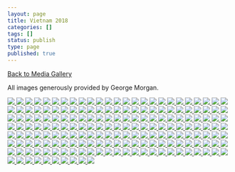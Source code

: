```yaml
---
layout: page
title: Vietnam 2018
categories: []
tags: []
status: publish
type: page
published: true
---
```

<p><a title="Gallery" href="/media/">Back to Media Gallery</a></p>
<p>
All images generously provided by George Morgan.
</p><!-- Darkbox -->
<div class="darkbox">
<a href="http://vietnamvac.isamonkey.org/gallery/vietnam-2017/20170116-IMG_4885.jpg" data-darkbox="vietnam-2017">
  <img src="http://vietnamvac.isamonkey.org/gallery/vietnam-2017/thumbs/20170116-IMG_4885.jpg" />
</a>
<a href="http://vietnamvac.isamonkey.org/gallery/vietnam-2017/20170116-IMG_4914.jpg" data-darkbox="vietnam-2017">
  <img src="http://vietnamvac.isamonkey.org/gallery/vietnam-2017/thumbs/20170116-IMG_4914.jpg" />
</a>
<a href="http://vietnamvac.isamonkey.org/gallery/vietnam-2017/20170116-IMG_4923.jpg" data-darkbox="vietnam-2017">
  <img src="http://vietnamvac.isamonkey.org/gallery/vietnam-2017/thumbs/20170116-IMG_4923.jpg" />
</a>
<a href="http://vietnamvac.isamonkey.org/gallery/vietnam-2017/20170117-IMG_4942.jpg" data-darkbox="vietnam-2017">
  <img src="http://vietnamvac.isamonkey.org/gallery/vietnam-2017/thumbs/20170117-IMG_4942.jpg" />
</a>
<a href="http://vietnamvac.isamonkey.org/gallery/vietnam-2017/20170117-IMG_4951.jpg" data-darkbox="vietnam-2017">
  <img src="http://vietnamvac.isamonkey.org/gallery/vietnam-2017/thumbs/20170117-IMG_4951.jpg" />
</a>
<a href="http://vietnamvac.isamonkey.org/gallery/vietnam-2017/20170117-IMG_4960.jpg" data-darkbox="vietnam-2017">
  <img src="http://vietnamvac.isamonkey.org/gallery/vietnam-2017/thumbs/20170117-IMG_4960.jpg" />
</a>
<a href="http://vietnamvac.isamonkey.org/gallery/vietnam-2017/20170117-IMG_4961.jpg" data-darkbox="vietnam-2017">
  <img src="http://vietnamvac.isamonkey.org/gallery/vietnam-2017/thumbs/20170117-IMG_4961.jpg" />
</a>
<a href="http://vietnamvac.isamonkey.org/gallery/vietnam-2017/20170117-IMG_4982.jpg" data-darkbox="vietnam-2017">
  <img src="http://vietnamvac.isamonkey.org/gallery/vietnam-2017/thumbs/20170117-IMG_4982.jpg" />
</a>
<a href="http://vietnamvac.isamonkey.org/gallery/vietnam-2017/20170117-IMG_5001.jpg" data-darkbox="vietnam-2017">
  <img src="http://vietnamvac.isamonkey.org/gallery/vietnam-2017/thumbs/20170117-IMG_5001.jpg" />
</a>
<a href="http://vietnamvac.isamonkey.org/gallery/vietnam-2017/20170117-IMG_5010.jpg" data-darkbox="vietnam-2017">
  <img src="http://vietnamvac.isamonkey.org/gallery/vietnam-2017/thumbs/20170117-IMG_5010.jpg" />
</a>
<a href="http://vietnamvac.isamonkey.org/gallery/vietnam-2017/20170117-IMG_5025.jpg" data-darkbox="vietnam-2017">
  <img src="http://vietnamvac.isamonkey.org/gallery/vietnam-2017/thumbs/20170117-IMG_5025.jpg" />
</a>
<a href="http://vietnamvac.isamonkey.org/gallery/vietnam-2017/20170117-IMG_5043.jpg" data-darkbox="vietnam-2017">
  <img src="http://vietnamvac.isamonkey.org/gallery/vietnam-2017/thumbs/20170117-IMG_5043.jpg" />
</a>
<a href="http://vietnamvac.isamonkey.org/gallery/vietnam-2017/20170117-IMG_5046.jpg" data-darkbox="vietnam-2017">
  <img src="http://vietnamvac.isamonkey.org/gallery/vietnam-2017/thumbs/20170117-IMG_5046.jpg" />
</a>
<a href="http://vietnamvac.isamonkey.org/gallery/vietnam-2017/20170117-IMG_5060.jpg" data-darkbox="vietnam-2017">
  <img src="http://vietnamvac.isamonkey.org/gallery/vietnam-2017/thumbs/20170117-IMG_5060.jpg" />
</a>
<a href="http://vietnamvac.isamonkey.org/gallery/vietnam-2017/20170117-IMG_5089.jpg" data-darkbox="vietnam-2017">
  <img src="http://vietnamvac.isamonkey.org/gallery/vietnam-2017/thumbs/20170117-IMG_5089.jpg" />
</a>
<a href="http://vietnamvac.isamonkey.org/gallery/vietnam-2017/20170117-IMG_5097.jpg" data-darkbox="vietnam-2017">
  <img src="http://vietnamvac.isamonkey.org/gallery/vietnam-2017/thumbs/20170117-IMG_5097.jpg" />
</a>
<a href="http://vietnamvac.isamonkey.org/gallery/vietnam-2017/20170117-IMG_5115.jpg" data-darkbox="vietnam-2017">
  <img src="http://vietnamvac.isamonkey.org/gallery/vietnam-2017/thumbs/20170117-IMG_5115.jpg" />
</a>
<a href="http://vietnamvac.isamonkey.org/gallery/vietnam-2017/20170117-IMG_5126.jpg" data-darkbox="vietnam-2017">
  <img src="http://vietnamvac.isamonkey.org/gallery/vietnam-2017/thumbs/20170117-IMG_5126.jpg" />
</a>
<a href="http://vietnamvac.isamonkey.org/gallery/vietnam-2017/20170117-IMG_5134.jpg" data-darkbox="vietnam-2017">
  <img src="http://vietnamvac.isamonkey.org/gallery/vietnam-2017/thumbs/20170117-IMG_5134.jpg" />
</a>
<a href="http://vietnamvac.isamonkey.org/gallery/vietnam-2017/20170117-IMG_5143.jpg" data-darkbox="vietnam-2017">
  <img src="http://vietnamvac.isamonkey.org/gallery/vietnam-2017/thumbs/20170117-IMG_5143.jpg" />
</a>
<a href="http://vietnamvac.isamonkey.org/gallery/vietnam-2017/20170117-IMG_5149.jpg" data-darkbox="vietnam-2017">
  <img src="http://vietnamvac.isamonkey.org/gallery/vietnam-2017/thumbs/20170117-IMG_5149.jpg" />
</a>
<a href="http://vietnamvac.isamonkey.org/gallery/vietnam-2017/20170117-IMG_5150.jpg" data-darkbox="vietnam-2017">
  <img src="http://vietnamvac.isamonkey.org/gallery/vietnam-2017/thumbs/20170117-IMG_5150.jpg" />
</a>
<a href="http://vietnamvac.isamonkey.org/gallery/vietnam-2017/20170117-IMG_5155.jpg" data-darkbox="vietnam-2017">
  <img src="http://vietnamvac.isamonkey.org/gallery/vietnam-2017/thumbs/20170117-IMG_5155.jpg" />
</a>
<a href="http://vietnamvac.isamonkey.org/gallery/vietnam-2017/20170117-IMG_5159.jpg" data-darkbox="vietnam-2017">
  <img src="http://vietnamvac.isamonkey.org/gallery/vietnam-2017/thumbs/20170117-IMG_5159.jpg" />
</a>
<a href="http://vietnamvac.isamonkey.org/gallery/vietnam-2017/20170117-IMG_5162.jpg" data-darkbox="vietnam-2017">
  <img src="http://vietnamvac.isamonkey.org/gallery/vietnam-2017/thumbs/20170117-IMG_5162.jpg" />
</a>
<a href="http://vietnamvac.isamonkey.org/gallery/vietnam-2017/20170117-IMG_5163.jpg" data-darkbox="vietnam-2017">
  <img src="http://vietnamvac.isamonkey.org/gallery/vietnam-2017/thumbs/20170117-IMG_5163.jpg" />
</a>
<a href="http://vietnamvac.isamonkey.org/gallery/vietnam-2017/20170117-IMG_5173.jpg" data-darkbox="vietnam-2017">
  <img src="http://vietnamvac.isamonkey.org/gallery/vietnam-2017/thumbs/20170117-IMG_5173.jpg" />
</a>
<a href="http://vietnamvac.isamonkey.org/gallery/vietnam-2017/20170117-IMG_5177.jpg" data-darkbox="vietnam-2017">
  <img src="http://vietnamvac.isamonkey.org/gallery/vietnam-2017/thumbs/20170117-IMG_5177.jpg" />
</a>
<a href="http://vietnamvac.isamonkey.org/gallery/vietnam-2017/20170117-IMG_5187.jpg" data-darkbox="vietnam-2017">
  <img src="http://vietnamvac.isamonkey.org/gallery/vietnam-2017/thumbs/20170117-IMG_5187.jpg" />
</a>
<a href="http://vietnamvac.isamonkey.org/gallery/vietnam-2017/20170117-IMG_5208.jpg" data-darkbox="vietnam-2017">
  <img src="http://vietnamvac.isamonkey.org/gallery/vietnam-2017/thumbs/20170117-IMG_5208.jpg" />
</a>
<a href="http://vietnamvac.isamonkey.org/gallery/vietnam-2017/20170117-IMG_5221.jpg" data-darkbox="vietnam-2017">
  <img src="http://vietnamvac.isamonkey.org/gallery/vietnam-2017/thumbs/20170117-IMG_5221.jpg" />
</a>
<a href="http://vietnamvac.isamonkey.org/gallery/vietnam-2017/20170117-IMG_5231.jpg" data-darkbox="vietnam-2017">
  <img src="http://vietnamvac.isamonkey.org/gallery/vietnam-2017/thumbs/20170117-IMG_5231.jpg" />
</a>
<a href="http://vietnamvac.isamonkey.org/gallery/vietnam-2017/20170117-IMG_5237.jpg" data-darkbox="vietnam-2017">
  <img src="http://vietnamvac.isamonkey.org/gallery/vietnam-2017/thumbs/20170117-IMG_5237.jpg" />
</a>
<a href="http://vietnamvac.isamonkey.org/gallery/vietnam-2017/20170117-IMG_5256.jpg" data-darkbox="vietnam-2017">
  <img src="http://vietnamvac.isamonkey.org/gallery/vietnam-2017/thumbs/20170117-IMG_5256.jpg" />
</a>
<a href="http://vietnamvac.isamonkey.org/gallery/vietnam-2017/20170117-IMG_5277.jpg" data-darkbox="vietnam-2017">
  <img src="http://vietnamvac.isamonkey.org/gallery/vietnam-2017/thumbs/20170117-IMG_5277.jpg" />
</a>
<a href="http://vietnamvac.isamonkey.org/gallery/vietnam-2017/20170117-IMG_5291.jpg" data-darkbox="vietnam-2017">
  <img src="http://vietnamvac.isamonkey.org/gallery/vietnam-2017/thumbs/20170117-IMG_5291.jpg" />
</a>
<a href="http://vietnamvac.isamonkey.org/gallery/vietnam-2017/20170117-IMG_5292.jpg" data-darkbox="vietnam-2017">
  <img src="http://vietnamvac.isamonkey.org/gallery/vietnam-2017/thumbs/20170117-IMG_5292.jpg" />
</a>
<a href="http://vietnamvac.isamonkey.org/gallery/vietnam-2017/20170117-IMG_5319.jpg" data-darkbox="vietnam-2017">
  <img src="http://vietnamvac.isamonkey.org/gallery/vietnam-2017/thumbs/20170117-IMG_5319.jpg" />
</a>
<a href="http://vietnamvac.isamonkey.org/gallery/vietnam-2017/20170117-IMG_5329.jpg" data-darkbox="vietnam-2017">
  <img src="http://vietnamvac.isamonkey.org/gallery/vietnam-2017/thumbs/20170117-IMG_5329.jpg" />
</a>
<a href="http://vietnamvac.isamonkey.org/gallery/vietnam-2017/20170117-IMG_5340.jpg" data-darkbox="vietnam-2017">
  <img src="http://vietnamvac.isamonkey.org/gallery/vietnam-2017/thumbs/20170117-IMG_5340.jpg" />
</a>
<a href="http://vietnamvac.isamonkey.org/gallery/vietnam-2017/20170117-IMG_5347.jpg" data-darkbox="vietnam-2017">
  <img src="http://vietnamvac.isamonkey.org/gallery/vietnam-2017/thumbs/20170117-IMG_5347.jpg" />
</a>
<a href="http://vietnamvac.isamonkey.org/gallery/vietnam-2017/20170117-IMG_5376.jpg" data-darkbox="vietnam-2017">
  <img src="http://vietnamvac.isamonkey.org/gallery/vietnam-2017/thumbs/20170117-IMG_5376.jpg" />
</a>
<a href="http://vietnamvac.isamonkey.org/gallery/vietnam-2017/20170117-IMG_5379.jpg" data-darkbox="vietnam-2017">
  <img src="http://vietnamvac.isamonkey.org/gallery/vietnam-2017/thumbs/20170117-IMG_5379.jpg" />
</a>
<a href="http://vietnamvac.isamonkey.org/gallery/vietnam-2017/20170117-IMG_5386.jpg" data-darkbox="vietnam-2017">
  <img src="http://vietnamvac.isamonkey.org/gallery/vietnam-2017/thumbs/20170117-IMG_5386.jpg" />
</a>
<a href="http://vietnamvac.isamonkey.org/gallery/vietnam-2017/20170117-IMG_5387.jpg" data-darkbox="vietnam-2017">
  <img src="http://vietnamvac.isamonkey.org/gallery/vietnam-2017/thumbs/20170117-IMG_5387.jpg" />
</a>
<a href="http://vietnamvac.isamonkey.org/gallery/vietnam-2017/20170117-IMG_5390.jpg" data-darkbox="vietnam-2017">
  <img src="http://vietnamvac.isamonkey.org/gallery/vietnam-2017/thumbs/20170117-IMG_5390.jpg" />
</a>
<a href="http://vietnamvac.isamonkey.org/gallery/vietnam-2017/20170117-IMG_5414.jpg" data-darkbox="vietnam-2017">
  <img src="http://vietnamvac.isamonkey.org/gallery/vietnam-2017/thumbs/20170117-IMG_5414.jpg" />
</a>
<a href="http://vietnamvac.isamonkey.org/gallery/vietnam-2017/20170117-IMG_5425.jpg" data-darkbox="vietnam-2017">
  <img src="http://vietnamvac.isamonkey.org/gallery/vietnam-2017/thumbs/20170117-IMG_5425.jpg" />
</a>
<a href="http://vietnamvac.isamonkey.org/gallery/vietnam-2017/20170117-IMG_5437.jpg" data-darkbox="vietnam-2017">
  <img src="http://vietnamvac.isamonkey.org/gallery/vietnam-2017/thumbs/20170117-IMG_5437.jpg" />
</a>
<a href="http://vietnamvac.isamonkey.org/gallery/vietnam-2017/20170117-IMG_5451.jpg" data-darkbox="vietnam-2017">
  <img src="http://vietnamvac.isamonkey.org/gallery/vietnam-2017/thumbs/20170117-IMG_5451.jpg" />
</a>
<a href="http://vietnamvac.isamonkey.org/gallery/vietnam-2017/20170117-IMG_5454.jpg" data-darkbox="vietnam-2017">
  <img src="http://vietnamvac.isamonkey.org/gallery/vietnam-2017/thumbs/20170117-IMG_5454.jpg" />
</a>
<a href="http://vietnamvac.isamonkey.org/gallery/vietnam-2017/20170117-IMG_5457.jpg" data-darkbox="vietnam-2017">
  <img src="http://vietnamvac.isamonkey.org/gallery/vietnam-2017/thumbs/20170117-IMG_5457.jpg" />
</a>
<a href="http://vietnamvac.isamonkey.org/gallery/vietnam-2017/20170117-IMG_5458.jpg" data-darkbox="vietnam-2017">
  <img src="http://vietnamvac.isamonkey.org/gallery/vietnam-2017/thumbs/20170117-IMG_5458.jpg" />
</a>
<a href="http://vietnamvac.isamonkey.org/gallery/vietnam-2017/20170117-IMG_5475.jpg" data-darkbox="vietnam-2017">
  <img src="http://vietnamvac.isamonkey.org/gallery/vietnam-2017/thumbs/20170117-IMG_5475.jpg" />
</a>
<a href="http://vietnamvac.isamonkey.org/gallery/vietnam-2017/20170117-IMG_5480.jpg" data-darkbox="vietnam-2017">
  <img src="http://vietnamvac.isamonkey.org/gallery/vietnam-2017/thumbs/20170117-IMG_5480.jpg" />
</a>
<a href="http://vietnamvac.isamonkey.org/gallery/vietnam-2017/20170117-IMG_5485.jpg" data-darkbox="vietnam-2017">
  <img src="http://vietnamvac.isamonkey.org/gallery/vietnam-2017/thumbs/20170117-IMG_5485.jpg" />
</a>
<a href="http://vietnamvac.isamonkey.org/gallery/vietnam-2017/20170117-IMG_5493.jpg" data-darkbox="vietnam-2017">
  <img src="http://vietnamvac.isamonkey.org/gallery/vietnam-2017/thumbs/20170117-IMG_5493.jpg" />
</a>
<a href="http://vietnamvac.isamonkey.org/gallery/vietnam-2017/20170117-IMG_5495.jpg" data-darkbox="vietnam-2017">
  <img src="http://vietnamvac.isamonkey.org/gallery/vietnam-2017/thumbs/20170117-IMG_5495.jpg" />
</a>
<a href="http://vietnamvac.isamonkey.org/gallery/vietnam-2017/20170117-IMG_5500.jpg" data-darkbox="vietnam-2017">
  <img src="http://vietnamvac.isamonkey.org/gallery/vietnam-2017/thumbs/20170117-IMG_5500.jpg" />
</a>
<a href="http://vietnamvac.isamonkey.org/gallery/vietnam-2017/20170117-IMG_5508.jpg" data-darkbox="vietnam-2017">
  <img src="http://vietnamvac.isamonkey.org/gallery/vietnam-2017/thumbs/20170117-IMG_5508.jpg" />
</a>
<a href="http://vietnamvac.isamonkey.org/gallery/vietnam-2017/20170117-IMG_5512.jpg" data-darkbox="vietnam-2017">
  <img src="http://vietnamvac.isamonkey.org/gallery/vietnam-2017/thumbs/20170117-IMG_5512.jpg" />
</a>
<a href="http://vietnamvac.isamonkey.org/gallery/vietnam-2017/20170117-IMG_5514.jpg" data-darkbox="vietnam-2017">
  <img src="http://vietnamvac.isamonkey.org/gallery/vietnam-2017/thumbs/20170117-IMG_5514.jpg" />
</a>
<a href="http://vietnamvac.isamonkey.org/gallery/vietnam-2017/20170117-IMG_5519.jpg" data-darkbox="vietnam-2017">
  <img src="http://vietnamvac.isamonkey.org/gallery/vietnam-2017/thumbs/20170117-IMG_5519.jpg" />
</a>
<a href="http://vietnamvac.isamonkey.org/gallery/vietnam-2017/20170117-IMG_5520.jpg" data-darkbox="vietnam-2017">
  <img src="http://vietnamvac.isamonkey.org/gallery/vietnam-2017/thumbs/20170117-IMG_5520.jpg" />
</a>
<a href="http://vietnamvac.isamonkey.org/gallery/vietnam-2017/20170117-IMG_5523.jpg" data-darkbox="vietnam-2017">
  <img src="http://vietnamvac.isamonkey.org/gallery/vietnam-2017/thumbs/20170117-IMG_5523.jpg" />
</a>
<a href="http://vietnamvac.isamonkey.org/gallery/vietnam-2017/20170117-IMG_5541.jpg" data-darkbox="vietnam-2017">
  <img src="http://vietnamvac.isamonkey.org/gallery/vietnam-2017/thumbs/20170117-IMG_5541.jpg" />
</a>
<a href="http://vietnamvac.isamonkey.org/gallery/vietnam-2017/20170117-IMG_5551.jpg" data-darkbox="vietnam-2017">
  <img src="http://vietnamvac.isamonkey.org/gallery/vietnam-2017/thumbs/20170117-IMG_5551.jpg" />
</a>
<a href="http://vietnamvac.isamonkey.org/gallery/vietnam-2017/20170117-IMG_5557.jpg" data-darkbox="vietnam-2017">
  <img src="http://vietnamvac.isamonkey.org/gallery/vietnam-2017/thumbs/20170117-IMG_5557.jpg" />
</a>
<a href="http://vietnamvac.isamonkey.org/gallery/vietnam-2017/20170117-IMG_5563.jpg" data-darkbox="vietnam-2017">
  <img src="http://vietnamvac.isamonkey.org/gallery/vietnam-2017/thumbs/20170117-IMG_5563.jpg" />
</a>
<a href="http://vietnamvac.isamonkey.org/gallery/vietnam-2017/20170117-IMG_5569.jpg" data-darkbox="vietnam-2017">
  <img src="http://vietnamvac.isamonkey.org/gallery/vietnam-2017/thumbs/20170117-IMG_5569.jpg" />
</a>
<a href="http://vietnamvac.isamonkey.org/gallery/vietnam-2017/20170117-IMG_5572-Edit.jpg" data-darkbox="vietnam-2017">
  <img src="http://vietnamvac.isamonkey.org/gallery/vietnam-2017/thumbs/20170117-IMG_5572-Edit.jpg" />
</a>
<a href="http://vietnamvac.isamonkey.org/gallery/vietnam-2017/20170117-IMG_5577.jpg" data-darkbox="vietnam-2017">
  <img src="http://vietnamvac.isamonkey.org/gallery/vietnam-2017/thumbs/20170117-IMG_5577.jpg" />
</a>
<a href="http://vietnamvac.isamonkey.org/gallery/vietnam-2017/20170117-IMG_5582.jpg" data-darkbox="vietnam-2017">
  <img src="http://vietnamvac.isamonkey.org/gallery/vietnam-2017/thumbs/20170117-IMG_5582.jpg" />
</a>
<a href="http://vietnamvac.isamonkey.org/gallery/vietnam-2017/20170117-IMG_5583.jpg" data-darkbox="vietnam-2017">
  <img src="http://vietnamvac.isamonkey.org/gallery/vietnam-2017/thumbs/20170117-IMG_5583.jpg" />
</a>
<a href="http://vietnamvac.isamonkey.org/gallery/vietnam-2017/20170117-IMG_5588.jpg" data-darkbox="vietnam-2017">
  <img src="http://vietnamvac.isamonkey.org/gallery/vietnam-2017/thumbs/20170117-IMG_5588.jpg" />
</a>
<a href="http://vietnamvac.isamonkey.org/gallery/vietnam-2017/20170117-IMG_5592.jpg" data-darkbox="vietnam-2017">
  <img src="http://vietnamvac.isamonkey.org/gallery/vietnam-2017/thumbs/20170117-IMG_5592.jpg" />
</a>
<a href="http://vietnamvac.isamonkey.org/gallery/vietnam-2017/20170117-IMG_5598.jpg" data-darkbox="vietnam-2017">
  <img src="http://vietnamvac.isamonkey.org/gallery/vietnam-2017/thumbs/20170117-IMG_5598.jpg" />
</a>
<a href="http://vietnamvac.isamonkey.org/gallery/vietnam-2017/20170117-IMG_5601.jpg" data-darkbox="vietnam-2017">
  <img src="http://vietnamvac.isamonkey.org/gallery/vietnam-2017/thumbs/20170117-IMG_5601.jpg" />
</a>
<a href="http://vietnamvac.isamonkey.org/gallery/vietnam-2017/20170117-IMG_5604.jpg" data-darkbox="vietnam-2017">
  <img src="http://vietnamvac.isamonkey.org/gallery/vietnam-2017/thumbs/20170117-IMG_5604.jpg" />
</a>
<a href="http://vietnamvac.isamonkey.org/gallery/vietnam-2017/20170117-IMG_5613.jpg" data-darkbox="vietnam-2017">
  <img src="http://vietnamvac.isamonkey.org/gallery/vietnam-2017/thumbs/20170117-IMG_5613.jpg" />
</a>
<a href="http://vietnamvac.isamonkey.org/gallery/vietnam-2017/20170117-IMG_5614.jpg" data-darkbox="vietnam-2017">
  <img src="http://vietnamvac.isamonkey.org/gallery/vietnam-2017/thumbs/20170117-IMG_5614.jpg" />
</a>
<a href="http://vietnamvac.isamonkey.org/gallery/vietnam-2017/20170117-IMG_5615.jpg" data-darkbox="vietnam-2017">
  <img src="http://vietnamvac.isamonkey.org/gallery/vietnam-2017/thumbs/20170117-IMG_5615.jpg" />
</a>
<a href="http://vietnamvac.isamonkey.org/gallery/vietnam-2017/20170117-IMG_7208.jpg" data-darkbox="vietnam-2017">
  <img src="http://vietnamvac.isamonkey.org/gallery/vietnam-2017/thumbs/20170117-IMG_7208.jpg" />
</a>
<a href="http://vietnamvac.isamonkey.org/gallery/vietnam-2017/20170118-IMG_5625.jpg" data-darkbox="vietnam-2017">
  <img src="http://vietnamvac.isamonkey.org/gallery/vietnam-2017/thumbs/20170118-IMG_5625.jpg" />
</a>
<a href="http://vietnamvac.isamonkey.org/gallery/vietnam-2017/20170118-IMG_5626.jpg" data-darkbox="vietnam-2017">
  <img src="http://vietnamvac.isamonkey.org/gallery/vietnam-2017/thumbs/20170118-IMG_5626.jpg" />
</a>
<a href="http://vietnamvac.isamonkey.org/gallery/vietnam-2017/20170118-IMG_5628.jpg" data-darkbox="vietnam-2017">
  <img src="http://vietnamvac.isamonkey.org/gallery/vietnam-2017/thumbs/20170118-IMG_5628.jpg" />
</a>
<a href="http://vietnamvac.isamonkey.org/gallery/vietnam-2017/20170118-IMG_5635.jpg" data-darkbox="vietnam-2017">
  <img src="http://vietnamvac.isamonkey.org/gallery/vietnam-2017/thumbs/20170118-IMG_5635.jpg" />
</a>
<a href="http://vietnamvac.isamonkey.org/gallery/vietnam-2017/20170118-IMG_5644.jpg" data-darkbox="vietnam-2017">
  <img src="http://vietnamvac.isamonkey.org/gallery/vietnam-2017/thumbs/20170118-IMG_5644.jpg" />
</a>
<a href="http://vietnamvac.isamonkey.org/gallery/vietnam-2017/20170118-IMG_5663.jpg" data-darkbox="vietnam-2017">
  <img src="http://vietnamvac.isamonkey.org/gallery/vietnam-2017/thumbs/20170118-IMG_5663.jpg" />
</a>
<a href="http://vietnamvac.isamonkey.org/gallery/vietnam-2017/20170118-IMG_5670.jpg" data-darkbox="vietnam-2017">
  <img src="http://vietnamvac.isamonkey.org/gallery/vietnam-2017/thumbs/20170118-IMG_5670.jpg" />
</a>
<a href="http://vietnamvac.isamonkey.org/gallery/vietnam-2017/20170118-IMG_5674.jpg" data-darkbox="vietnam-2017">
  <img src="http://vietnamvac.isamonkey.org/gallery/vietnam-2017/thumbs/20170118-IMG_5674.jpg" />
</a>
<a href="http://vietnamvac.isamonkey.org/gallery/vietnam-2017/20170118-IMG_5683.jpg" data-darkbox="vietnam-2017">
  <img src="http://vietnamvac.isamonkey.org/gallery/vietnam-2017/thumbs/20170118-IMG_5683.jpg" />
</a>
<a href="http://vietnamvac.isamonkey.org/gallery/vietnam-2017/20170118-IMG_5690.jpg" data-darkbox="vietnam-2017">
  <img src="http://vietnamvac.isamonkey.org/gallery/vietnam-2017/thumbs/20170118-IMG_5690.jpg" />
</a>
<a href="http://vietnamvac.isamonkey.org/gallery/vietnam-2017/20170118-IMG_5698.jpg" data-darkbox="vietnam-2017">
  <img src="http://vietnamvac.isamonkey.org/gallery/vietnam-2017/thumbs/20170118-IMG_5698.jpg" />
</a>
<a href="http://vietnamvac.isamonkey.org/gallery/vietnam-2017/20170118-IMG_5711.jpg" data-darkbox="vietnam-2017">
  <img src="http://vietnamvac.isamonkey.org/gallery/vietnam-2017/thumbs/20170118-IMG_5711.jpg" />
</a>
<a href="http://vietnamvac.isamonkey.org/gallery/vietnam-2017/20170118-IMG_5717.jpg" data-darkbox="vietnam-2017">
  <img src="http://vietnamvac.isamonkey.org/gallery/vietnam-2017/thumbs/20170118-IMG_5717.jpg" />
</a>
<a href="http://vietnamvac.isamonkey.org/gallery/vietnam-2017/20170118-IMG_5726.jpg" data-darkbox="vietnam-2017">
  <img src="http://vietnamvac.isamonkey.org/gallery/vietnam-2017/thumbs/20170118-IMG_5726.jpg" />
</a>
<a href="http://vietnamvac.isamonkey.org/gallery/vietnam-2017/20170118-IMG_5752.jpg" data-darkbox="vietnam-2017">
  <img src="http://vietnamvac.isamonkey.org/gallery/vietnam-2017/thumbs/20170118-IMG_5752.jpg" />
</a>
<a href="http://vietnamvac.isamonkey.org/gallery/vietnam-2017/20170118-IMG_5769.jpg" data-darkbox="vietnam-2017">
  <img src="http://vietnamvac.isamonkey.org/gallery/vietnam-2017/thumbs/20170118-IMG_5769.jpg" />
</a>
<a href="http://vietnamvac.isamonkey.org/gallery/vietnam-2017/20170118-IMG_5809.jpg" data-darkbox="vietnam-2017">
  <img src="http://vietnamvac.isamonkey.org/gallery/vietnam-2017/thumbs/20170118-IMG_5809.jpg" />
</a>
<a href="http://vietnamvac.isamonkey.org/gallery/vietnam-2017/20170118-IMG_5819.jpg" data-darkbox="vietnam-2017">
  <img src="http://vietnamvac.isamonkey.org/gallery/vietnam-2017/thumbs/20170118-IMG_5819.jpg" />
</a>
<a href="http://vietnamvac.isamonkey.org/gallery/vietnam-2017/20170118-IMG_5822.jpg" data-darkbox="vietnam-2017">
  <img src="http://vietnamvac.isamonkey.org/gallery/vietnam-2017/thumbs/20170118-IMG_5822.jpg" />
</a>
<a href="http://vietnamvac.isamonkey.org/gallery/vietnam-2017/20170119-IMG_5830.jpg" data-darkbox="vietnam-2017">
  <img src="http://vietnamvac.isamonkey.org/gallery/vietnam-2017/thumbs/20170119-IMG_5830.jpg" />
</a>
<a href="http://vietnamvac.isamonkey.org/gallery/vietnam-2017/20170119-IMG_5835.jpg" data-darkbox="vietnam-2017">
  <img src="http://vietnamvac.isamonkey.org/gallery/vietnam-2017/thumbs/20170119-IMG_5835.jpg" />
</a>
<a href="http://vietnamvac.isamonkey.org/gallery/vietnam-2017/20170119-IMG_5842.jpg" data-darkbox="vietnam-2017">
  <img src="http://vietnamvac.isamonkey.org/gallery/vietnam-2017/thumbs/20170119-IMG_5842.jpg" />
</a>
<a href="http://vietnamvac.isamonkey.org/gallery/vietnam-2017/20170119-IMG_5848.jpg" data-darkbox="vietnam-2017">
  <img src="http://vietnamvac.isamonkey.org/gallery/vietnam-2017/thumbs/20170119-IMG_5848.jpg" />
</a>
<a href="http://vietnamvac.isamonkey.org/gallery/vietnam-2017/20170119-IMG_5849.jpg" data-darkbox="vietnam-2017">
  <img src="http://vietnamvac.isamonkey.org/gallery/vietnam-2017/thumbs/20170119-IMG_5849.jpg" />
</a>
<a href="http://vietnamvac.isamonkey.org/gallery/vietnam-2017/20170119-IMG_5852.jpg" data-darkbox="vietnam-2017">
  <img src="http://vietnamvac.isamonkey.org/gallery/vietnam-2017/thumbs/20170119-IMG_5852.jpg" />
</a>
<a href="http://vietnamvac.isamonkey.org/gallery/vietnam-2017/20170119-IMG_5867.jpg" data-darkbox="vietnam-2017">
  <img src="http://vietnamvac.isamonkey.org/gallery/vietnam-2017/thumbs/20170119-IMG_5867.jpg" />
</a>
<a href="http://vietnamvac.isamonkey.org/gallery/vietnam-2017/20170119-IMG_5869.jpg" data-darkbox="vietnam-2017">
  <img src="http://vietnamvac.isamonkey.org/gallery/vietnam-2017/thumbs/20170119-IMG_5869.jpg" />
</a>
<a href="http://vietnamvac.isamonkey.org/gallery/vietnam-2017/20170119-IMG_5872.jpg" data-darkbox="vietnam-2017">
  <img src="http://vietnamvac.isamonkey.org/gallery/vietnam-2017/thumbs/20170119-IMG_5872.jpg" />
</a>
<a href="http://vietnamvac.isamonkey.org/gallery/vietnam-2017/20170119-IMG_5876.jpg" data-darkbox="vietnam-2017">
  <img src="http://vietnamvac.isamonkey.org/gallery/vietnam-2017/thumbs/20170119-IMG_5876.jpg" />
</a>
<a href="http://vietnamvac.isamonkey.org/gallery/vietnam-2017/20170119-IMG_5879.jpg" data-darkbox="vietnam-2017">
  <img src="http://vietnamvac.isamonkey.org/gallery/vietnam-2017/thumbs/20170119-IMG_5879.jpg" />
</a>
<a href="http://vietnamvac.isamonkey.org/gallery/vietnam-2017/20170119-IMG_5882.jpg" data-darkbox="vietnam-2017">
  <img src="http://vietnamvac.isamonkey.org/gallery/vietnam-2017/thumbs/20170119-IMG_5882.jpg" />
</a>
<a href="http://vietnamvac.isamonkey.org/gallery/vietnam-2017/20170119-IMG_5883.jpg" data-darkbox="vietnam-2017">
  <img src="http://vietnamvac.isamonkey.org/gallery/vietnam-2017/thumbs/20170119-IMG_5883.jpg" />
</a>
<a href="http://vietnamvac.isamonkey.org/gallery/vietnam-2017/20170119-IMG_5890.jpg" data-darkbox="vietnam-2017">
  <img src="http://vietnamvac.isamonkey.org/gallery/vietnam-2017/thumbs/20170119-IMG_5890.jpg" />
</a>
<a href="http://vietnamvac.isamonkey.org/gallery/vietnam-2017/20170119-IMG_5897.jpg" data-darkbox="vietnam-2017">
  <img src="http://vietnamvac.isamonkey.org/gallery/vietnam-2017/thumbs/20170119-IMG_5897.jpg" />
</a>
<a href="http://vietnamvac.isamonkey.org/gallery/vietnam-2017/20170119-IMG_5899.jpg" data-darkbox="vietnam-2017">
  <img src="http://vietnamvac.isamonkey.org/gallery/vietnam-2017/thumbs/20170119-IMG_5899.jpg" />
</a>
<a href="http://vietnamvac.isamonkey.org/gallery/vietnam-2017/20170119-IMG_5915.jpg" data-darkbox="vietnam-2017">
  <img src="http://vietnamvac.isamonkey.org/gallery/vietnam-2017/thumbs/20170119-IMG_5915.jpg" />
</a>
<a href="http://vietnamvac.isamonkey.org/gallery/vietnam-2017/20170119-IMG_5924.jpg" data-darkbox="vietnam-2017">
  <img src="http://vietnamvac.isamonkey.org/gallery/vietnam-2017/thumbs/20170119-IMG_5924.jpg" />
</a>
<a href="http://vietnamvac.isamonkey.org/gallery/vietnam-2017/20170119-IMG_5934.jpg" data-darkbox="vietnam-2017">
  <img src="http://vietnamvac.isamonkey.org/gallery/vietnam-2017/thumbs/20170119-IMG_5934.jpg" />
</a>
<a href="http://vietnamvac.isamonkey.org/gallery/vietnam-2017/20170119-IMG_5942.jpg" data-darkbox="vietnam-2017">
  <img src="http://vietnamvac.isamonkey.org/gallery/vietnam-2017/thumbs/20170119-IMG_5942.jpg" />
</a>
<a href="http://vietnamvac.isamonkey.org/gallery/vietnam-2017/20170119-IMG_5944.jpg" data-darkbox="vietnam-2017">
  <img src="http://vietnamvac.isamonkey.org/gallery/vietnam-2017/thumbs/20170119-IMG_5944.jpg" />
</a>
<a href="http://vietnamvac.isamonkey.org/gallery/vietnam-2017/20170119-IMG_5946.jpg" data-darkbox="vietnam-2017">
  <img src="http://vietnamvac.isamonkey.org/gallery/vietnam-2017/thumbs/20170119-IMG_5946.jpg" />
</a>
<a href="http://vietnamvac.isamonkey.org/gallery/vietnam-2017/20170119-IMG_5947.jpg" data-darkbox="vietnam-2017">
  <img src="http://vietnamvac.isamonkey.org/gallery/vietnam-2017/thumbs/20170119-IMG_5947.jpg" />
</a>
<a href="http://vietnamvac.isamonkey.org/gallery/vietnam-2017/20170119-IMG_5949.jpg" data-darkbox="vietnam-2017">
  <img src="http://vietnamvac.isamonkey.org/gallery/vietnam-2017/thumbs/20170119-IMG_5949.jpg" />
</a>
<a href="http://vietnamvac.isamonkey.org/gallery/vietnam-2017/20170119-IMG_5956.jpg" data-darkbox="vietnam-2017">
  <img src="http://vietnamvac.isamonkey.org/gallery/vietnam-2017/thumbs/20170119-IMG_5956.jpg" />
</a>
<a href="http://vietnamvac.isamonkey.org/gallery/vietnam-2017/20170119-IMG_5957.jpg" data-darkbox="vietnam-2017">
  <img src="http://vietnamvac.isamonkey.org/gallery/vietnam-2017/thumbs/20170119-IMG_5957.jpg" />
</a>
<a href="http://vietnamvac.isamonkey.org/gallery/vietnam-2017/20170119-IMG_5966.jpg" data-darkbox="vietnam-2017">
  <img src="http://vietnamvac.isamonkey.org/gallery/vietnam-2017/thumbs/20170119-IMG_5966.jpg" />
</a>
<a href="http://vietnamvac.isamonkey.org/gallery/vietnam-2017/20170119-IMG_5969.jpg" data-darkbox="vietnam-2017">
  <img src="http://vietnamvac.isamonkey.org/gallery/vietnam-2017/thumbs/20170119-IMG_5969.jpg" />
</a>
<a href="http://vietnamvac.isamonkey.org/gallery/vietnam-2017/20170119-IMG_5973.jpg" data-darkbox="vietnam-2017">
  <img src="http://vietnamvac.isamonkey.org/gallery/vietnam-2017/thumbs/20170119-IMG_5973.jpg" />
</a>
<a href="http://vietnamvac.isamonkey.org/gallery/vietnam-2017/20170119-IMG_5976.jpg" data-darkbox="vietnam-2017">
  <img src="http://vietnamvac.isamonkey.org/gallery/vietnam-2017/thumbs/20170119-IMG_5976.jpg" />
</a>
<a href="http://vietnamvac.isamonkey.org/gallery/vietnam-2017/20170119-IMG_5978.jpg" data-darkbox="vietnam-2017">
  <img src="http://vietnamvac.isamonkey.org/gallery/vietnam-2017/thumbs/20170119-IMG_5978.jpg" />
</a>
<a href="http://vietnamvac.isamonkey.org/gallery/vietnam-2017/20170119-IMG_5980.jpg" data-darkbox="vietnam-2017">
  <img src="http://vietnamvac.isamonkey.org/gallery/vietnam-2017/thumbs/20170119-IMG_5980.jpg" />
</a>
<a href="http://vietnamvac.isamonkey.org/gallery/vietnam-2017/20170119-IMG_5989.jpg" data-darkbox="vietnam-2017">
  <img src="http://vietnamvac.isamonkey.org/gallery/vietnam-2017/thumbs/20170119-IMG_5989.jpg" />
</a>
<a href="http://vietnamvac.isamonkey.org/gallery/vietnam-2017/20170119-IMG_5995.jpg" data-darkbox="vietnam-2017">
  <img src="http://vietnamvac.isamonkey.org/gallery/vietnam-2017/thumbs/20170119-IMG_5995.jpg" />
</a>
<a href="http://vietnamvac.isamonkey.org/gallery/vietnam-2017/20170119-IMG_5998.jpg" data-darkbox="vietnam-2017">
  <img src="http://vietnamvac.isamonkey.org/gallery/vietnam-2017/thumbs/20170119-IMG_5998.jpg" />
</a>
<a href="http://vietnamvac.isamonkey.org/gallery/vietnam-2017/20170119-IMG_6002.jpg" data-darkbox="vietnam-2017">
  <img src="http://vietnamvac.isamonkey.org/gallery/vietnam-2017/thumbs/20170119-IMG_6002.jpg" />
</a>
<a href="http://vietnamvac.isamonkey.org/gallery/vietnam-2017/20170119-IMG_6003.jpg" data-darkbox="vietnam-2017">
  <img src="http://vietnamvac.isamonkey.org/gallery/vietnam-2017/thumbs/20170119-IMG_6003.jpg" />
</a>
<a href="http://vietnamvac.isamonkey.org/gallery/vietnam-2017/20170119-IMG_6012.jpg" data-darkbox="vietnam-2017">
  <img src="http://vietnamvac.isamonkey.org/gallery/vietnam-2017/thumbs/20170119-IMG_6012.jpg" />
</a>
<a href="http://vietnamvac.isamonkey.org/gallery/vietnam-2017/20170119-IMG_6022.jpg" data-darkbox="vietnam-2017">
  <img src="http://vietnamvac.isamonkey.org/gallery/vietnam-2017/thumbs/20170119-IMG_6022.jpg" />
</a>
<a href="http://vietnamvac.isamonkey.org/gallery/vietnam-2017/20170119-IMG_6033.jpg" data-darkbox="vietnam-2017">
  <img src="http://vietnamvac.isamonkey.org/gallery/vietnam-2017/thumbs/20170119-IMG_6033.jpg" />
</a>
<a href="http://vietnamvac.isamonkey.org/gallery/vietnam-2017/20170119-IMG_6038.jpg" data-darkbox="vietnam-2017">
  <img src="http://vietnamvac.isamonkey.org/gallery/vietnam-2017/thumbs/20170119-IMG_6038.jpg" />
</a>
<a href="http://vietnamvac.isamonkey.org/gallery/vietnam-2017/20170119-IMG_6051.jpg" data-darkbox="vietnam-2017">
  <img src="http://vietnamvac.isamonkey.org/gallery/vietnam-2017/thumbs/20170119-IMG_6051.jpg" />
</a>
<a href="http://vietnamvac.isamonkey.org/gallery/vietnam-2017/20170119-IMG_6065.jpg" data-darkbox="vietnam-2017">
  <img src="http://vietnamvac.isamonkey.org/gallery/vietnam-2017/thumbs/20170119-IMG_6065.jpg" />
</a>
<a href="http://vietnamvac.isamonkey.org/gallery/vietnam-2017/20170119-IMG_6075-Edit.jpg" data-darkbox="vietnam-2017">
  <img src="http://vietnamvac.isamonkey.org/gallery/vietnam-2017/thumbs/20170119-IMG_6075-Edit.jpg" />
</a>
<a href="http://vietnamvac.isamonkey.org/gallery/vietnam-2017/20170119-IMG_6082.jpg" data-darkbox="vietnam-2017">
  <img src="http://vietnamvac.isamonkey.org/gallery/vietnam-2017/thumbs/20170119-IMG_6082.jpg" />
</a>
<a href="http://vietnamvac.isamonkey.org/gallery/vietnam-2017/20170119-IMG_6086.jpg" data-darkbox="vietnam-2017">
  <img src="http://vietnamvac.isamonkey.org/gallery/vietnam-2017/thumbs/20170119-IMG_6086.jpg" />
</a>
<a href="http://vietnamvac.isamonkey.org/gallery/vietnam-2017/20170119-IMG_6102.jpg" data-darkbox="vietnam-2017">
  <img src="http://vietnamvac.isamonkey.org/gallery/vietnam-2017/thumbs/20170119-IMG_6102.jpg" />
</a>
<a href="http://vietnamvac.isamonkey.org/gallery/vietnam-2017/20170119-IMG_6109.jpg" data-darkbox="vietnam-2017">
  <img src="http://vietnamvac.isamonkey.org/gallery/vietnam-2017/thumbs/20170119-IMG_6109.jpg" />
</a>
<a href="http://vietnamvac.isamonkey.org/gallery/vietnam-2017/20170119-IMG_6121.jpg" data-darkbox="vietnam-2017">
  <img src="http://vietnamvac.isamonkey.org/gallery/vietnam-2017/thumbs/20170119-IMG_6121.jpg" />
</a>
<a href="http://vietnamvac.isamonkey.org/gallery/vietnam-2017/20170119-IMG_6135.jpg" data-darkbox="vietnam-2017">
  <img src="http://vietnamvac.isamonkey.org/gallery/vietnam-2017/thumbs/20170119-IMG_6135.jpg" />
</a>
<a href="http://vietnamvac.isamonkey.org/gallery/vietnam-2017/20170119-IMG_6144.jpg" data-darkbox="vietnam-2017">
  <img src="http://vietnamvac.isamonkey.org/gallery/vietnam-2017/thumbs/20170119-IMG_6144.jpg" />
</a>
<a href="http://vietnamvac.isamonkey.org/gallery/vietnam-2017/20170119-IMG_6152.jpg" data-darkbox="vietnam-2017">
  <img src="http://vietnamvac.isamonkey.org/gallery/vietnam-2017/thumbs/20170119-IMG_6152.jpg" />
</a>
<a href="http://vietnamvac.isamonkey.org/gallery/vietnam-2017/20170119-IMG_6163.jpg" data-darkbox="vietnam-2017">
  <img src="http://vietnamvac.isamonkey.org/gallery/vietnam-2017/thumbs/20170119-IMG_6163.jpg" />
</a>
<a href="http://vietnamvac.isamonkey.org/gallery/vietnam-2017/20170119-IMG_6167.jpg" data-darkbox="vietnam-2017">
  <img src="http://vietnamvac.isamonkey.org/gallery/vietnam-2017/thumbs/20170119-IMG_6167.jpg" />
</a>
<a href="http://vietnamvac.isamonkey.org/gallery/vietnam-2017/20170119-IMG_6168.jpg" data-darkbox="vietnam-2017">
  <img src="http://vietnamvac.isamonkey.org/gallery/vietnam-2017/thumbs/20170119-IMG_6168.jpg" />
</a>
<a href="http://vietnamvac.isamonkey.org/gallery/vietnam-2017/20170119-IMG_6174.jpg" data-darkbox="vietnam-2017">
  <img src="http://vietnamvac.isamonkey.org/gallery/vietnam-2017/thumbs/20170119-IMG_6174.jpg" />
</a>
<a href="http://vietnamvac.isamonkey.org/gallery/vietnam-2017/20170119-IMG_6181-Edit.jpg" data-darkbox="vietnam-2017">
  <img src="http://vietnamvac.isamonkey.org/gallery/vietnam-2017/thumbs/20170119-IMG_6181-Edit.jpg" />
</a>
<a href="http://vietnamvac.isamonkey.org/gallery/vietnam-2017/20170120-IMG_6196.jpg" data-darkbox="vietnam-2017">
  <img src="http://vietnamvac.isamonkey.org/gallery/vietnam-2017/thumbs/20170120-IMG_6196.jpg" />
</a>
<a href="http://vietnamvac.isamonkey.org/gallery/vietnam-2017/20170120-IMG_6214.jpg" data-darkbox="vietnam-2017">
  <img src="http://vietnamvac.isamonkey.org/gallery/vietnam-2017/thumbs/20170120-IMG_6214.jpg" />
</a>
<a href="http://vietnamvac.isamonkey.org/gallery/vietnam-2017/20170120-IMG_6217.jpg" data-darkbox="vietnam-2017">
  <img src="http://vietnamvac.isamonkey.org/gallery/vietnam-2017/thumbs/20170120-IMG_6217.jpg" />
</a>
<a href="http://vietnamvac.isamonkey.org/gallery/vietnam-2017/20170120-IMG_6232.jpg" data-darkbox="vietnam-2017">
  <img src="http://vietnamvac.isamonkey.org/gallery/vietnam-2017/thumbs/20170120-IMG_6232.jpg" />
</a>
<a href="http://vietnamvac.isamonkey.org/gallery/vietnam-2017/20170120-IMG_6241.jpg" data-darkbox="vietnam-2017">
  <img src="http://vietnamvac.isamonkey.org/gallery/vietnam-2017/thumbs/20170120-IMG_6241.jpg" />
</a>
<a href="http://vietnamvac.isamonkey.org/gallery/vietnam-2017/20170120-IMG_6253.jpg" data-darkbox="vietnam-2017">
  <img src="http://vietnamvac.isamonkey.org/gallery/vietnam-2017/thumbs/20170120-IMG_6253.jpg" />
</a>
<a href="http://vietnamvac.isamonkey.org/gallery/vietnam-2017/20170120-IMG_6258.jpg" data-darkbox="vietnam-2017">
  <img src="http://vietnamvac.isamonkey.org/gallery/vietnam-2017/thumbs/20170120-IMG_6258.jpg" />
</a>
<a href="http://vietnamvac.isamonkey.org/gallery/vietnam-2017/20170120-IMG_6260.jpg" data-darkbox="vietnam-2017">
  <img src="http://vietnamvac.isamonkey.org/gallery/vietnam-2017/thumbs/20170120-IMG_6260.jpg" />
</a>
<a href="http://vietnamvac.isamonkey.org/gallery/vietnam-2017/20170120-IMG_6261.jpg" data-darkbox="vietnam-2017">
  <img src="http://vietnamvac.isamonkey.org/gallery/vietnam-2017/thumbs/20170120-IMG_6261.jpg" />
</a>
<a href="http://vietnamvac.isamonkey.org/gallery/vietnam-2017/20170120-IMG_6274.jpg" data-darkbox="vietnam-2017">
  <img src="http://vietnamvac.isamonkey.org/gallery/vietnam-2017/thumbs/20170120-IMG_6274.jpg" />
</a>
<a href="http://vietnamvac.isamonkey.org/gallery/vietnam-2017/20170120-IMG_6276.jpg" data-darkbox="vietnam-2017">
  <img src="http://vietnamvac.isamonkey.org/gallery/vietnam-2017/thumbs/20170120-IMG_6276.jpg" />
</a>
<a href="http://vietnamvac.isamonkey.org/gallery/vietnam-2017/20170120-IMG_6285.jpg" data-darkbox="vietnam-2017">
  <img src="http://vietnamvac.isamonkey.org/gallery/vietnam-2017/thumbs/20170120-IMG_6285.jpg" />
</a>
<a href="http://vietnamvac.isamonkey.org/gallery/vietnam-2017/20170120-IMG_6287.jpg" data-darkbox="vietnam-2017">
  <img src="http://vietnamvac.isamonkey.org/gallery/vietnam-2017/thumbs/20170120-IMG_6287.jpg" />
</a>
<a href="http://vietnamvac.isamonkey.org/gallery/vietnam-2017/20170120-IMG_6302.jpg" data-darkbox="vietnam-2017">
  <img src="http://vietnamvac.isamonkey.org/gallery/vietnam-2017/thumbs/20170120-IMG_6302.jpg" />
</a>
<a href="http://vietnamvac.isamonkey.org/gallery/vietnam-2017/20170120-IMG_6305.jpg" data-darkbox="vietnam-2017">
  <img src="http://vietnamvac.isamonkey.org/gallery/vietnam-2017/thumbs/20170120-IMG_6305.jpg" />
</a>
<a href="http://vietnamvac.isamonkey.org/gallery/vietnam-2017/20170120-IMG_6321.jpg" data-darkbox="vietnam-2017">
  <img src="http://vietnamvac.isamonkey.org/gallery/vietnam-2017/thumbs/20170120-IMG_6321.jpg" />
</a>
<a href="http://vietnamvac.isamonkey.org/gallery/vietnam-2017/20170120-IMG_6323.jpg" data-darkbox="vietnam-2017">
  <img src="http://vietnamvac.isamonkey.org/gallery/vietnam-2017/thumbs/20170120-IMG_6323.jpg" />
</a>
<a href="http://vietnamvac.isamonkey.org/gallery/vietnam-2017/20170120-IMG_6331.jpg" data-darkbox="vietnam-2017">
  <img src="http://vietnamvac.isamonkey.org/gallery/vietnam-2017/thumbs/20170120-IMG_6331.jpg" />
</a>
<a href="http://vietnamvac.isamonkey.org/gallery/vietnam-2017/20170120-IMG_6338.jpg" data-darkbox="vietnam-2017">
  <img src="http://vietnamvac.isamonkey.org/gallery/vietnam-2017/thumbs/20170120-IMG_6338.jpg" />
</a>
<a href="http://vietnamvac.isamonkey.org/gallery/vietnam-2017/20170120-IMG_6342.jpg" data-darkbox="vietnam-2017">
  <img src="http://vietnamvac.isamonkey.org/gallery/vietnam-2017/thumbs/20170120-IMG_6342.jpg" />
</a>
<a href="http://vietnamvac.isamonkey.org/gallery/vietnam-2017/20170120-IMG_6368.jpg" data-darkbox="vietnam-2017">
  <img src="http://vietnamvac.isamonkey.org/gallery/vietnam-2017/thumbs/20170120-IMG_6368.jpg" />
</a>
<a href="http://vietnamvac.isamonkey.org/gallery/vietnam-2017/20170120-IMG_6372.jpg" data-darkbox="vietnam-2017">
  <img src="http://vietnamvac.isamonkey.org/gallery/vietnam-2017/thumbs/20170120-IMG_6372.jpg" />
</a>
<a href="http://vietnamvac.isamonkey.org/gallery/vietnam-2017/20170121-IMG_6402.jpg" data-darkbox="vietnam-2017">
  <img src="http://vietnamvac.isamonkey.org/gallery/vietnam-2017/thumbs/20170121-IMG_6402.jpg" />
</a>
<a href="http://vietnamvac.isamonkey.org/gallery/vietnam-2017/20170121-IMG_6408.jpg" data-darkbox="vietnam-2017">
  <img src="http://vietnamvac.isamonkey.org/gallery/vietnam-2017/thumbs/20170121-IMG_6408.jpg" />
</a>
<a href="http://vietnamvac.isamonkey.org/gallery/vietnam-2017/20170121-IMG_6462.jpg" data-darkbox="vietnam-2017">
  <img src="http://vietnamvac.isamonkey.org/gallery/vietnam-2017/thumbs/20170121-IMG_6462.jpg" />
</a>
<a href="http://vietnamvac.isamonkey.org/gallery/vietnam-2017/20170121-IMG_6497.jpg" data-darkbox="vietnam-2017">
  <img src="http://vietnamvac.isamonkey.org/gallery/vietnam-2017/thumbs/20170121-IMG_6497.jpg" />
</a>

</div>
<!-- End darkbox -->